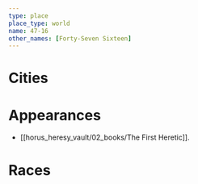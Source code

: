 ```yaml
---
type: place
place_type: world
name: 47-16
other_names: [Forty-Seven Sixteen]
---
```


# Cities


# Appearances
 - [[horus_heresy_vault/02_books/The First Heretic]].

# Races
